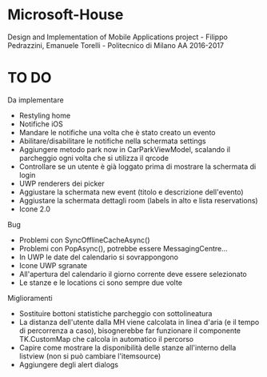 # Microsoft-House
Design and Implementation of Mobile Applications project - Filippo Pedrazzini, Emanuele Torelli - Politecnico di Milano AA 2016-2017 


# TO DO

Da implementare
- Restyling home
- Notifiche iOS
- Mandare le notifiche una volta che è stato creato un evento
- Abilitare/disabilitare le notifiche nella schermata settings
- Aggiungere metodo park now in CarParkViewModel, scalando il parcheggio ogni volta che si utilizza il qrcode
- Controllare se un utente è già loggato prima di mostrare la schermata di login
- UWP renderers dei picker
- Aggiustare la schermata new event (titolo e descrizione dell'evento)
- Aggiustare la schermata dettagli room (labels in alto e lista reservations)
- Icone 2.0

Bug
- Problemi con SyncOfflineCacheAsync()
- Problemi con PopAsync(), potrebbe essere MessagingCentre...
- In UWP le date del calendario si sovrappongono
- Icone UWP sgranate
- All'apertura del calendario il giorno corrente deve essere selezionato
- Le stanze e le locations ci sono sempre due volte

Miglioramenti
- Sostituire bottoni statistiche parcheggio con sottolineatura
- La distanza dell'utente dalla MH viene calcolata in linea d'aria (e il tempo di percorrenza a caso), bisognerebbe far funzionare il componente TK.CustomMap che calcola in automatico il percorso
- Capire come mostrare la disponibilità delle stanze all'interno della listview (non si può cambiare l'itemsource)
- Aggiungere degli alert dialogs
